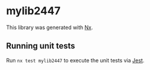 # mylib2447

This library was generated with [Nx](https://nx.dev).

## Running unit tests

Run `nx test mylib2447` to execute the unit tests via [Jest](https://jestjs.io).
